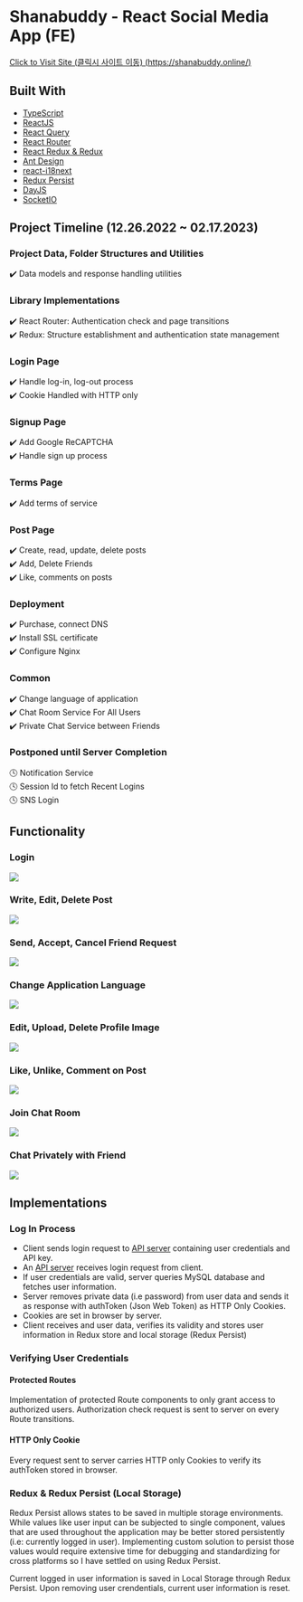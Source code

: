 # Shanabuddy - React Social Media App (FE)

[Click to Visit Site (클릭시 사이트 이동) (https://shanabuddy.online/)](https://shanabuddy.online/)

## Built With

- [TypeScript](https://www.typescriptlang.org/)
- [ReactJS](https://reactjs.org/)
- [React Query](https://react-query-v3.tanstack.com/)
- [React Router](https://reactrouter.com/en/main)
- [React Redux & Redux](https://react-redux.js.org/)
- [Ant Design](https://ant.design/)
- [react-i18next](https://react.i18next.com/)
- [Redux Persist](https://www.npmjs.com/package/redux-persist)
- [DayJS](https://day.js.org/)
- [SocketIO](https://socket.io/)

## Project Timeline (12.26.2022 ~ 02.17.2023)

### Project Data, Folder Structures and Utilities

✔️ Data models and response handling utilities

### Library Implementations

✔️ React Router: Authentication check and page transitions  
✔️ Redux: Structure establishment and authentication state management

### Login Page

✔️ Handle log-in, log-out process  
✔️ Cookie Handled with HTTP only

### Signup Page

✔️ Add Google ReCAPTCHA  
✔️ Handle sign up process

### Terms Page

✔️ Add terms of service

### Post Page

✔️ Create, read, update, delete posts  
✔️ Add, Delete Friends  
✔️ Like, comments on posts

### Deployment

✔️ Purchase, connect DNS  
✔️ Install SSL certificate  
✔️ Configure Nginx

### Common

✔️ Change language of application  
✔️ Chat Room Service For All Users  
✔️ Private Chat Service between Friends  

### Postponed until Server Completion

🕓 Notification Service  
🕓 Session Id to fetch Recent Logins  
🕓 SNS Login

## Functionality

### Login

![](prev_login.gif)

### Write, Edit, Delete Post

![](prev_post.gif)

### Send, Accept, Cancel Friend Request

![](prev_friend.gif)

### Change Application Language

![](prev_lang.gif)

### Edit, Upload, Delete Profile Image

![](prev_picture.gif)

### Like, Unlike, Comment on Post

![](prev_comment.gif)

### Join Chat Room

![](prev_chatroom.gif)

### Chat Privately with Friend

![](prev_chatprivate.gif)

## Implementations

### Log In Process

- Client sends login request to [API server](https://github.com/soooooyoung/social-app-server) containing user credentials and API key.
- An [API server](https://github.com/soooooyoung/social-app-server) receives login request from client.
- If user credentials are valid, server queries MySQL database and fetches user information.
- Server removes private data (i.e password) from user data and sends it as response with authToken (Json Web Token) as HTTP Only Cookies.
- Cookies are set in browser by server.
- Client receives and user data, verifies its validity and stores user information in Redux store and local storage (Redux Persist)

### Verifying User Credentials

#### Protected Routes

Implementation of protected Route components to only grant access to authorized users. Authorization check request is sent to server on every Route transitions.

#### HTTP Only Cookie

Every request sent to server carries HTTP only Cookies to verify its authToken stored in browser.

### Redux & Redux Persist (Local Storage)

Redux Persist allows states to be saved in multiple storage environments. While values like user input can be subjected to single component, values that are used throughout the application may be better stored persistently (i.e: currently logged in user). Implementing custom solution to persist those values would require extensive time for debugging and standardizing for cross platforms so I have settled on using Redux Persist.

Current logged in user information is saved in Local Storage through Redux Persist. Upon removing user crendentials, current user information is reset.

